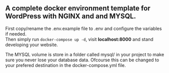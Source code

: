 A complete docker environment template for WordPress with NGINX and and MYSQL.
----------------------------------------------------------------------------------------------
First copy/rename the .env.example file to .env and configure the variables if needed. <br>
Then simply run ``` docker-compose up -d ```, visit **localhost:8000** and stand developing your website.

The MYSQL volume is store in a folder called mysql/ in your project to make sure you never lose your database data. Ofcourse this can be changed to your prefered destination in the docker-compose.yml file.
